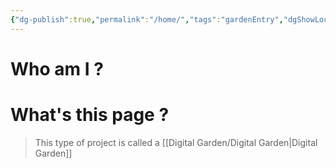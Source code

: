 ```yaml
---
{"dg-publish":true,"permalink":"/home/","tags":"gardenEntry","dgShowLocalGraph":true,"dgEnableSearch":true}
---
```



# Who am I ?

# What's this page ?

> This type of project is called a [[Digital Garden/Digital Garden\|Digital Garden]]
